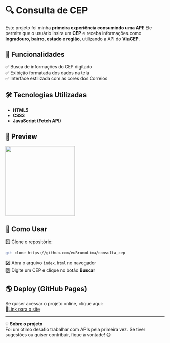 # 🔍 Consulta de CEP

Este projeto foi minha **primeira experiência consumindo uma API**! Ele permite que o usuário insira um **CEP** e receba informações como **logradouro, bairro, estado e região**, utilizando a API do **ViaCEP**.

## 🚀 Funcionalidades

✅ Busca de informações do CEP digitado  
✅ Exibição formatada dos dados na tela  
✅ Interface estilizada com as cores dos Correios  

## 🛠️ Tecnologias Utilizadas

- **HTML5**  
- **CSS3**  
- **JavaScript (Fetch API)**  

## 📸 Preview

<img src="https://github.com/user-attachments/assets/fe285e43-e217-42ca-a496-49f788633d38" width="220" height="auto">

## 🔧 Como Usar

1️⃣ Clone o repositório:
   ```bash
   git clone https://github.com/euBrunoLima/consulta_cep
   ```  
2️⃣ Abra o arquivo `index.html` no navegador  
3️⃣ Digite um CEP e clique no botão **Buscar**  

## 🌎 Deploy (GitHub Pages)

Se quiser acessar o projeto online, clique aqui:  
🔗<a href="https://eubrunolima.github.io/consulta_cep/" target="_blank">Link para o site</a>

---

💡 **Sobre o projeto**  
Foi um ótimo desafio trabalhar com APIs pela primeira vez. Se tiver sugestões ou quiser contribuir, fique à vontade! 😃

